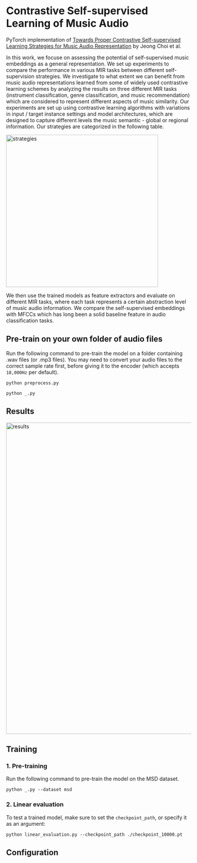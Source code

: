 # Contrastive Self-supervised Learning of Music Audio

PyTorch implementation of [Towards Proper Contrastive Self-supervised Learning Strategies for Music Audio Representation](https://) by Jeong Choi et al.


In this work, we focuse on assessing the potential of self-supervised music embeddings as a general representation. We set up experiments to compare the performance in various MIR tasks between different self-supervision strategies. We investigate to what extent we can benefit from music audio representations learned from some of widely used contrastive learning schemes by analyzing the results on three different MIR tasks (instrument classification, genre classification, and music recommendation) which are considered to represent different aspects of music similarity.
Our experiments are set up using contrastive learning algorithms with variations in input / target instance settings and model architectures, which are designed to capture different levels the music semantic - global or regional information. Our strategies are categorized in the following table.

<img width="413" alt="strategies" src="https://user-images.githubusercontent.com/7988421/160309674-7e96edfa-04ad-4496-b966-733e5a55193b.png">

We then use the trained models as feature extractors and evaluate on different MIR tasks, where each task represents a certain abstraction level of music audio information. We compare the self-supervised embeddings with MFCCs which has long been a solid baseline feature in audio classification tasks.


## Pre-train on your own folder of audio files
Run the following command to pre-train the model on a folder containing .wav files (or .mp3 files). You may need to convert your audio files to the correct sample rate first, before giving it to the encoder (which accepts `18,000Hz` per default).

```
python preprocess.py 

python _.py
```


## Results
<img width="844" alt="results" src="https://user-images.githubusercontent.com/7988421/160309643-f9b63244-cf19-4480-a494-2b7faad76b23.png">


## Training
### 1. Pre-training
Run the following command to pre-train the model on the MSD dataset.
```
python _.py --dataset msd
```

### 2. Linear evaluation
To test a trained model, make sure to set the `checkpoint_path`, or specify it as an argument:
```
python linear_evaluation.py --checkpoint_path ./checkpoint_10000.pt
```

## Configuration


